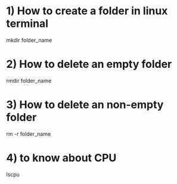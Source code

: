 # 1) How to create a folder in linux terminal
  mkdir folder_name

# 2) How to delete an empty folder
  rmdir folder_name

# 3) How to delete an non-empty folder
  rm -r folder_name

# 4) to know about CPU 
  lscpu
